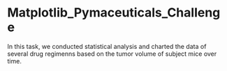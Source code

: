 # Matplotlib_Pymaceuticals_Challenge

In this task, we conducted statistical analysis and charted the data of several drug regimenns based on the tumor volume of subject mice over time.
